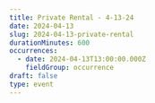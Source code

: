 ```yaml
---
title: Private Rental - 4-13-24
date: 2024-04-13
slug: 2024-04-13-private-rental
durationMinutes: 600
occurrences:
  - date: 2024-04-13T13:00:00.000Z
    fieldGroup: occurrence
draft: false
type: event
---
```

